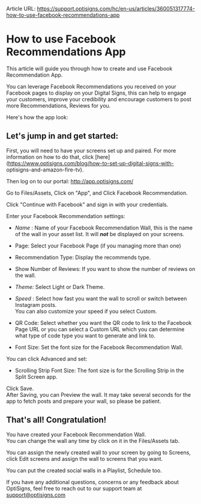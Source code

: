 Article URL: https://support.optisigns.com/hc/en-us/articles/360051317774-how-to-use-facebook-recommendations-app

# How to use Facebook Recommendations App

This article will guide you through how to create and use Facebook
Recommendation App.

You can leverage Facebook Recommendations you received on your Facebook pages
to display on your Digital Signs, this can help to engage your customers,
improve your credibility and encourage customers to post more Recommendations,
Reviews for you.

Here's how the app look:

## **Let's jump in and get started:**

First, you will need to have your screens set up and paired. For more
information on how to do that, click
[here](https://www.optisigns.com/blog/how-to-set-up-digital-signs-with-
optisigns-and-amazon-fire-tv).

Then log on to our portal: <http://app.optisigns.com/>

Go to Files/Assets, Click on "App", and Click Facebook Recommendation.

Click "Continue with Facebook" and sign in with your credentials.

Enter your Facebook Recommendation settings:

  * _Name_ : Name of your Facebook Recommendation Wall, this is the name of the wall in your asset list. It will  _**not**_ be displayed on your screens.
  * Page: Select your Facebook Page (if you managing more than one)
  * Recommendation Type: Display the recommends type. 
  * Show Number of Reviews: If you want to show the number of reviews on the wall.
  * _Theme:_ Select Light or Dark Theme.
  * _Speed_ : Select how fast you want the wall to scroll or switch between Instagram posts.  
You can also customize your speed if you select Custom.

  * QR Code: Select whether you want the QR code to link to the Facebook Page URL or you can select a Custom URL which you can determine what type of code type you want to generate and link to.
  * Font Size: Set the font size for the Facebook Recommendation Wall.

You can click Advanced and set:

  * Scrolling Strip Font Size: The font size is for the Scrolling Strip in the Split Screen app.

Click Save.  
After Saving, you can Preview the wall. It may take several seconds for the
app to fetch posts and prepare your wall, so please be patient.  
  

## **That's all! Congratulation!**

You have created your Facebook Recommendation Wall.  
You can change the wall any time by click on it in the Files/Assets tab.

You can assign the newly created wall to your screen by going to Screens,
click Edit screens and assign the wall to screens that you want.

You can put the created social walls in a Playlist, Schedule too.

If you have any additional questions, concerns or any feedback about
OptiSigns, feel free to reach out to our support team at
[support@optisigns.com](mailto:support@optisigns.com)

